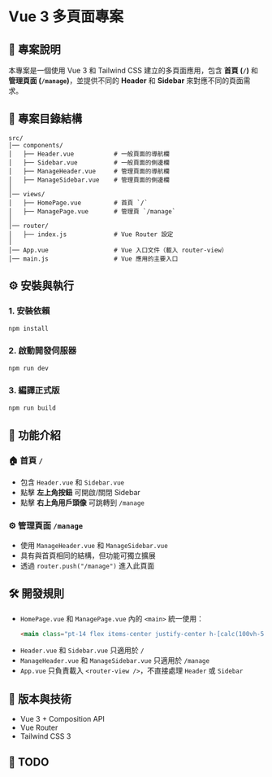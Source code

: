 # Vue 3 多頁面專案

## 📌 專案說明

本專案是一個使用 Vue 3 和 Tailwind CSS 建立的多頁面應用，包含 **首頁 (`/`)** 和 **管理頁面 (`/manage`)**，並提供不同的 **Header** 和 **Sidebar** 來對應不同的頁面需求。

## 📁 專案目錄結構

```
src/
│── components/
│   ├── Header.vue           # 一般頁面的導航欄
│   ├── Sidebar.vue          # 一般頁面的側邊欄
│   ├── ManageHeader.vue     # 管理頁面的導航欄
│   ├── ManageSidebar.vue    # 管理頁面的側邊欄
│
│── views/
│   ├── HomePage.vue         # 首頁 `/`
│   ├── ManagePage.vue       # 管理頁 `/manage`
│
│── router/
│   ├── index.js             # Vue Router 設定
│
│── App.vue                  # Vue 入口文件（載入 router-view）
│── main.js                  # Vue 應用的主要入口
```

## ⚙️ 安裝與執行

### 1. 安裝依賴

```sh
npm install
```

### 2. 啟動開發伺服器

```sh
npm run dev
```

### 3. 編譯正式版

```sh
npm run build
```

## 🚀 功能介紹

### 🏠 首頁 `/`

- 包含 `Header.vue` 和 `Sidebar.vue`
- 點擊 **左上角按鈕** 可開啟/關閉 Sidebar
- 點擊 **右上角用戶頭像** 可跳轉到 `/manage`

### ⚙️ 管理頁面 `/manage`

- 使用 `ManageHeader.vue` 和 `ManageSidebar.vue`
- 具有與首頁相同的結構，但功能可獨立擴展
- 透過 `router.push("/manage")` 進入此頁面

## 🛠️ 開發規則

- `HomePage.vue` 和 `ManagePage.vue` 內的 `<main>` 統一使用：
  ```html
  <main class="pt-14 flex items-center justify-center h-[calc(100vh-56px)]">
  ```
- `Header.vue` 和 `Sidebar.vue` 只適用於 `/`
- `ManageHeader.vue` 和 `ManageSidebar.vue` 只適用於 `/manage`
- `App.vue` 只負責載入 `<router-view />`，不直接處理 `Header` 或 `Sidebar`

## 📌 版本與技術

- Vue 3 + Composition API
- Vue Router
- Tailwind CSS 3

## 📝 TODO
